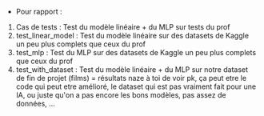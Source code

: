 - Pour rapport :

1) Cas de tests : Test du modèle linéaire + du MLP sur tests du prof
2) test_linear_model : Test du modèle linéaire sur des datasets de Kaggle un peu plus complets que ceux du prof
3) test_mlp : Test du MLP sur des datasets de Kaggle un peu plus complets que ceux du prof
4) test_with_dataset : Test du modèle linéaire + du MLP sur notre dataset de fin de projet (films) = résultats naze à toi de voir pk, ça peut etre le code qui peut etre amélioré, le dataset qui est pas vraiment fait pour une IA, ou juste qu'on a pas encore les bons modèles, pas assez de données, ...
